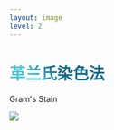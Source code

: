 ```yaml
---
layout: image
level: 2
---
```


# 革兰氏染色法 
Gram's Stain

<div class="text-center m-auto">

<img src="/gram_stain2.png" class="h-96 rounded-lg shadow-md">

</div>

<style>
  h1 {
      background-color: #2b90b6;
      background-image: linear-gradient(45deg, #4ec5d4 10%, #146b8c 20%);
      background-size: 100%;
      -webkit-background-clip: text;
      -moz-background-clip: text;
      -webkit-text-fill-color: transparent;
      -moz-text-fill-color: transparent;
    }
</style>

<Citation src="Dahal (2022)"/>
